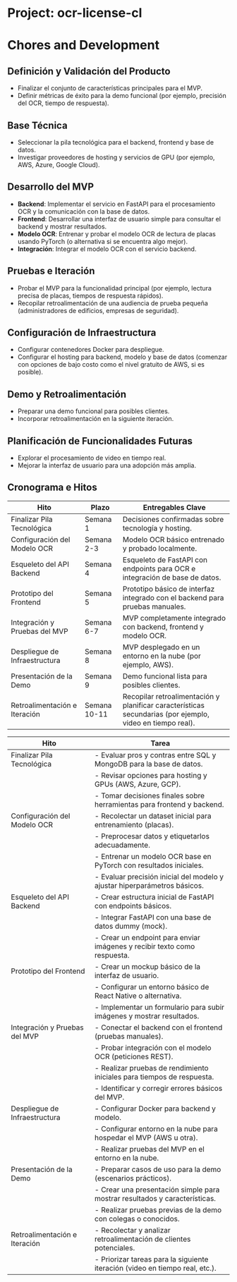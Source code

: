 # Project: ocr-license-cl

# Chores and Development

## Definición y Validación del Producto

- Finalizar el conjunto de características principales para el MVP.
- Definir métricas de éxito para la demo funcional (por ejemplo, precisión del OCR, tiempo de respuesta).

## Base Técnica

- Seleccionar la pila tecnológica para el backend, frontend y base de datos.
- Investigar proveedores de hosting y servicios de GPU (por ejemplo, AWS, Azure, Google Cloud).

## Desarrollo del MVP

- **Backend**: Implementar el servicio en FastAPI para el procesamiento OCR y la comunicación con la base de datos.
- **Frontend**: Desarrollar una interfaz de usuario simple para consultar el backend y mostrar resultados.
- **Modelo OCR**: Entrenar y probar el modelo OCR de lectura de placas usando PyTorch (o alternativa si se encuentra algo mejor).
- **Integración**: Integrar el modelo OCR con el servicio backend.

## Pruebas e Iteración

- Probar el MVP para la funcionalidad principal (por ejemplo, lectura precisa de placas, tiempos de respuesta rápidos).
- Recopilar retroalimentación de una audiencia de prueba pequeña (administradores de edificios, empresas de seguridad).

## Configuración de Infraestructura

- Configurar contenedores Docker para despliegue.
- Configurar el hosting para backend, modelo y base de datos (comenzar con opciones de bajo costo como el nivel gratuito de AWS, si es posible).

## Demo y Retroalimentación

- Preparar una demo funcional para posibles clientes.
- Incorporar retroalimentación en la siguiente iteración.

## Planificación de Funcionalidades Futuras

- Explorar el procesamiento de video en tiempo real.
- Mejorar la interfaz de usuario para una adopción más amplia.

## Cronograma e Hitos

| Hito                         | Plazo          | Entregables Clave                                     |
|------------------------------|----------------|-----------------------------------------------------|
| Finalizar Pila Tecnológica   | Semana 1       | Decisiones confirmadas sobre tecnología y hosting.  |
| Configuración del Modelo OCR | Semana 2-3     | Modelo OCR básico entrenado y probado localmente.   |
| Esqueleto del API Backend    | Semana 4       | Esqueleto de FastAPI con endpoints para OCR e integración de base de datos. |
| Prototipo del Frontend       | Semana 5       | Prototipo básico de interfaz integrado con el backend para pruebas manuales. |
| Integración y Pruebas del MVP| Semana 6-7     | MVP completamente integrado con backend, frontend y modelo OCR. |
| Despliegue de Infraestructura| Semana 8       | MVP desplegado en un entorno en la nube (por ejemplo, AWS). |
| Presentación de la Demo      | Semana 9       | Demo funcional lista para posibles clientes.        |
| Retroalimentación e Iteración| Semana 10-11   | Recopilar retroalimentación y planificar características secundarias (por ejemplo, video en tiempo real). |

| **Hito**                    | **Tarea**|
|------------------------------|------------------------------------------------------------------|
| Finalizar Pila Tecnológica   | - Evaluar pros y contras entre SQL y MongoDB para la base de datos.|
|                              | - Revisar opciones para hosting y GPUs (AWS, Azure, GCP).|
|                              | - Tomar decisiones finales sobre herramientas para frontend y backend.|
| Configuración del Modelo OCR | - Recolectar un dataset inicial para entrenamiento (placas).|
|                              | - Preprocesar datos y etiquetarlos adecuadamente.|
|                              | - Entrenar un modelo OCR base en PyTorch con resultados iniciales.|
|                              | - Evaluar precisión inicial del modelo y ajustar hiperparámetros básicos.|
| Esqueleto del API Backend    | - Crear estructura inicial de FastAPI con endpoints básicos.|
|                              | - Integrar FastAPI con una base de datos dummy (mock).|
|                              | - Crear un endpoint para enviar imágenes y recibir texto como respuesta.|
| Prototipo del Frontend       | - Crear un mockup básico de la interfaz de usuario.|
|                              | - Configurar un entorno básico de React Native o alternativa.|
|                              | - Implementar un formulario para subir imágenes y mostrar resultados.|
| Integración y Pruebas del MVP| - Conectar el backend con el frontend (pruebas manuales).|
|                              | - Probar integración con el modelo OCR (peticiones REST).|
|                              | - Realizar pruebas de rendimiento iniciales para tiempos de respuesta.|
|                              | - Identificar y corregir errores básicos del MVP.|
| Despliegue de Infraestructura| - Configurar Docker para backend y modelo.|
|                              | - Configurar entorno en la nube para hospedar el MVP (AWS u otra).|
|                              | - Realizar pruebas del MVP en el entorno en la nube.|
| Presentación de la Demo      | - Preparar casos de uso para la demo (escenarios prácticos).|
|                              | - Crear una presentación simple para mostrar resultados y características.|
|                              | - Realizar pruebas previas de la demo con colegas o conocidos.|
| Retroalimentación e Iteración| - Recolectar y analizar retroalimentación de clientes potenciales.|
|                              | - Priorizar tareas para la siguiente iteración (video en tiempo real, etc.).|


